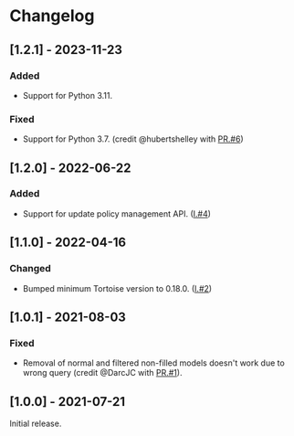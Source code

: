 # Changelog

## [1.2.1] - 2023-11-23

### Added

- Support for Python 3.11.

### Fixed

- Support for Python 3.7. (credit @hubertshelley with [PR.#6](https://github.com/thearchitector/casbin-tortoise-adapter/pull/6))

## [1.2.0] - 2022-06-22

### Added

- Support for update policy management API. ([I.#4](https://github.com/thearchitector/casbin-tortoise-adapter/issues/4))

## [1.1.0] - 2022-04-16

### Changed

- Bumped minimum Tortoise version to 0.18.0. ([I.#2](https://github.com/thearchitector/casbin-tortoise-adapter/issues/2))

## [1.0.1] - 2021-08-03

### Fixed

- Removal of normal and filtered non-filled models doesn't work due to wrong query (credit @DarcJC with [PR.#1](https://github.com/thearchitector/casbin-tortoise-adapter/pull/1)).

## [1.0.0] - 2021-07-21

Initial release.

